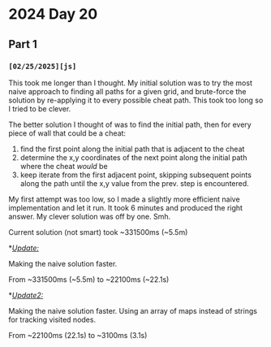 
# 2024 Day 20

## Part 1

### `[02/25/2025][js]`

This took me longer than I thought. My initial solution was to try the most naive approach to finding all paths for a given grid, and brute-force the solution by re-applying it to every possible cheat path. This took too long so I tried to be clever.

The better solution I thought of was to find the initial path, then for every piece of wall that could be a cheat:

1. find the first point along the initial path that is adjacent to the cheat
2. determine the x,y coordinates of the next point along the initial path where the cheat _would_ be
3. keep iterate from the first adjacent point, skipping subsequent points along the path until the x,y value from the prev. step is encountered.

My first attempt was too low, so I made a slightly more efficient naive implementation and let it run. It took 6 minutes and produced the right answer. My clever solution was off by one. Smh.

Current solution (not smart) took ~331500ms (~5.5m)

*<u>*Update:</u>*

Making the naive solution faster.

From ~331500ms (~5.5m) to ~22100ms (~22.1s)

*<u>*Update2:</u>*

Making the naive solution faster. Using an array of maps instead of strings for tracking visited nodes.

From ~22100ms (22.1s) to ~3100ms (3.1s)
